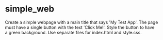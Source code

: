 # simple_web

Create a simple webpage with a main title that says 'My Test App'. The page must have a single button with the text 'Click Me!'. Style the button to have a green background. Use separate files for index.html and style.css.